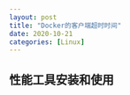 ```yaml
---
layout: post
title: "Docker的客户端超时时间"
date: 2020-10-21
categories: [Linux]
---
```


> 

## 性能工具安装和使用


